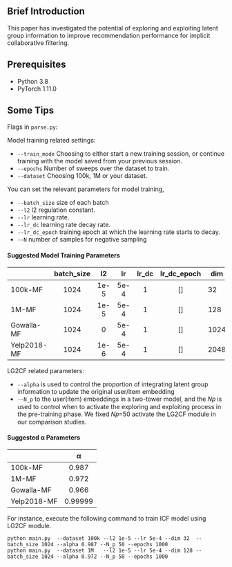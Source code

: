 ## Brief Introduction
 This paper has investigated the potential of exploring and exploiting latent group information to improve recommendation performance for implicit collaborative filtering.
## Prerequisites
- Python 3.8 
- PyTorch 1.11.0

## Some Tips
Flags in `parse.py`:

Model training related settings:

- `--train_mode` Choosing to either start a new training session, or continue training with the model saved from your previous session.
- `--epochs` Number of sweeps over the dataset to train.
- `--dataset` Choosing 100k, 1M or your dataset.

You can set the relevant parameters for model training,

- `--batch_size` size of each batch
- `--l2` l2 regulation constant.
- `--lr` learning rate.
- `--lr_dc` learning rate decay rate.
- `--lr_dc_epoch` training epoch at which the learning rate starts to decay.
- `--N` number of samples for negative sampling

#### Suggested Model Training Parameters
|                    | batch_size |   l2    |  lr  | lr_dc | lr_dc_epoch | dim  | 
|--------------------|:----------:|:-------:|:----:|:-----:|:-----------:|------|
| 100k-MF            |    1024    |  1e-5   | 5e-4 |   1   |     []      | 32   |
| 1M-MF              |    1024    |  1e-5   | 5e-4 |   1   |     []      | 128  |
| Gowalla-MF         |    1024    |    0    | 5e-4 |   1   |     []      | 1024 |
| Yelp2018-MF        |    1024    |  1e-6   | 5e-4 |   1   |     []      | 2048 |


LG2CF related parameters:
- `--alpha` is used to control the proportion of integrating latent group information to update the original user/item embedding
- `--N_p` to the user(item) embeddings in a two-tower model, and the 𝑁𝑝 is used to control when to activate the exploring and exploiting process in the pre-training phase. We fixed 𝑁𝑝=50 activate the LG2CF module in our comparison studies.


#### Suggested α Parameters
|                   |    α    |
|-------------------|:-------:|
| 100k-MF           |  0.987  |
| 1M-MF             |  0.972  |
| Gowalla-MF        |  0.966  |
| Yelp2018-MF       | 0.99999 |


For instance, execute the following command to train ICF model using LG2CF module.
```
python main.py  --dataset 100k --l2 1e-5 --lr 5e-4 --dim 32  --batch_size 1024 --alpha 0.987 --N_p 50 --epochs 1000
python main.py  --dataset 1M   --l2 1e-5 --lr 5e-4 --dim 128 --batch_size 1024 --alpha 0.972 --N_p 50 --epochs 1000
```

